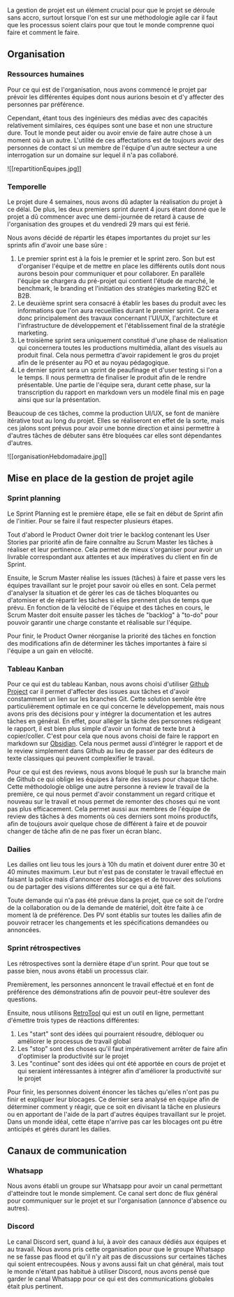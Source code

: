 La gestion de projet est un élément crucial pour que le projet se déroule sans accro, surtout lorsque l'on est sur une méthodologie agile car il faut que les processus soient clairs pour que tout le monde comprenne quoi faire et comment le faire.
## Organisation
### Ressources humaines
Pour ce qui est de l'organisation, nous avons commencé le projet par prévoir les différentes équipes dont nous aurions besoin et d'y affecter des personnes par préférence.

Cependant, étant tous des ingénieurs des médias avec des capacités relativement similaires, ces équipes sont une base et non une structure dure. Tout le monde peut aider ou avoir envie de faire autre chose à un moment où à un autre. L'utilité de ces affectations est de toujours avoir des personnes de contact si un membre de l'équipe d'un autre secteur a une interrogation sur un domaine sur lequel il n'a pas collaboré.

![[repartitionEquipes.jpg]]
### Temporelle
Le projet dure 4 semaines, nous avons dû adapter la réalisation du projet à ce délai. De plus, les deux premiers sprint durent 4 jours étant donné que le projet a dû commencer avec une demi-journée de retard à cause de l'organisation des groupes et du vendredi 29 mars qui est férié.

Nous avons décidé de répartir les étapes importantes du projet sur les sprints afin d'avoir une base sûre :
1. Le premier sprint est à la fois le premier et le sprint zero. Son but est d'organiser l'équipe et de mettre en place les différents outils dont nous aurons besoin pour communiquer et pour collaborer. En parallèle l'équipe se chargera du pré-projet qui contient l'étude de marché, le benchmark, le branding et l'initiation des stratégies marketing B2C et B2B.
2. Le deuxième sprint sera consacré à établir les bases du produit avec les informations que l'on aura recueillies durant le premier sprint. Ce sera donc principalement des travaux concernant l'UI/UX, l'architecture et l'infrastructure de développement et l'établissement final de la stratégie marketing.
3. Le troisième sprint sera uniquement constitué d'une phase de réalisation qui concernera toutes les productions multimédia, allant des visuels au produit final. Cela nous permettra d'avoir rapidement le gros du projet afin de le présenter au PO et au noyau pédagogique.
4. Le dernier sprint sera un sprint de peaufinage et d'user testing si l'on a le temps. Il nous permettra de finaliser le produit afin de le rendre présentable. Une partie de l'équipe sera, durant cette phase, sur la transcription du rapport en markdown vers un modèle final mis en page ainsi que sur la présentation.

Beaucoup de ces tâches, comme la production UI/UX, se font de manière itérative tout au long du projet. Elles se réaliseront en effet de la sorte, mais ces jalons sont prévus pour avoir une bonne direction et ainsi permettre à d'autres tâches de débuter sans être bloquées car elles sont dépendantes d'autres.

![[organisationHebdomadaire.jpg]]
## Mise en place de la gestion de projet agile
### Sprint planning
Le Sprint Planning est le première étape, elle se fait en début de Sprint afin de l'initier. Pour se faire il faut respecter plusieurs étapes.

Tout d'abord le Product Owner doit trier le backlog contenant les User Stories par priorité afin de faire connaître au Scrum Master les tâches à réaliser et leur pertinence. Cela permet de mieux s'organiser pour avoir un livrable correspondant aux attentes et aux impératives du client en fin de Sprint.

Ensuite, le Scrum Master réalise les issues (tâches) à faire et passe vers les équipes travaillant sur le projet pour savoir où elles en sont. Cela permet d'analyser la situation et de gérer les cas de tâches bloquantes ou d'atomiser et de répartir les tâches si elles prennent plus de temps que prévu.
En fonction de la vélocité de l'équipe et des tâches en cours, le Scrum Master doit ensuite passer les tâches de "backlog" à "to-do" pour pouvoir garantir une charge constante et réalisable sur l'équipe.

Pour finir, le Product Owner réorganise la priorité des tâches en fonction des modifications afin de déterminer les tâches importantes à faire si l'équipe a un gain en vélocité.
### Tableau Kanban
Pour ce qui est du tableau Kanban, nous avons choisi d'utiliser [Github Project](https://docs.github.com/fr/issues/planning-and-tracking-with-projects/learning-about-projects/about-projects) car il permet d'affecter des issues aux tâches et d'avoir constamment un lien sur les branches Git. Cette solution semble être particulièrement optimale en ce qui concerne le développement, mais nous avons pris des décisions pour y intégrer la documentation et les autres tâches en général.
En effet, pour alléger la tâche des personnes rédigeant le rapport, il est bien plus simple d'avoir un format de texte brut à copier/coller. C'est pour cela que nous avons choisi de faire le rapport en markdown sur [Obsidian](https://obsidian.md/). Cela nous permet aussi d'intégrer le rapport et de le review simplement dans Github au lieu de passer par des éditeurs de texte classiques qui peuvent complexifier le travail.

Pour ce qui est des reviews, nous avons bloqué le push sur la branche main de Github ce qui oblige les équipes à faire des issues pour chaque tâche. Cette méthodologie oblige une autre personne à review le travail de la première, ce qui nous permet d'avoir constamment un regard critique et nouveau sur le travail et nous permet de remonter des choses qui ne vont pas plus efficacement.
Cela permet aussi aux membres de l'équipe de review des tâches à des moments où ces derniers sont moins productifs, afin de toujours avoir quelque chose de différent à faire et de pouvoir changer de tâche afin de ne pas fixer un écran blanc.
### Dailies
Les dailies ont lieu tous les jours à 10h du matin et doivent durer entre 30 et 40 minutes maximum. Leur but n'est pas de constater le travail effectué en faisant la police mais d'annoncer des blocages et de trouver des solutions ou de partager des visions différentes sur ce qui a été fait.

Toute demande qui n'a pas été prévue dans la projet, que ce soit de l'ordre de la collaboration ou de la demande de matériel, doit être faite à ce moment là de préférence.
Des PV sont établis sur toutes les dailies afin de pouvoir retracer les changements et les spécifications demandées ou annoncées.
### Sprint rétrospectives
Les rétrospectives sont la dernière étape d'un sprint. Pour que tout se passe bien, nous avons établi un processus clair.

Premièrement, les personnes annoncent le travail effectué et en font de préférence des démonstrations afin de pouvoir peut-être soulever des questions.

Ensuite, nous utilisons [RetroTool](https://retrotool.io/) qui est un outil en ligne, permettant d'émettre trois types de réactions différentes:
1. Les "start" sont des idées qui pourraient résoudre, débloquer ou améliorer le processus de travail global
2. Les "stop" sont des choses qu'il faut impérativement arrêter de faire afin d'optimiser la productivité sur le projet
3. Les "continue" sont des idées qui ont été apportée en cours de projet et qui seraient intéressantes à intégrer afin d'améliorer la productivité sur le projet

Pour finir, les personnes doivent énoncer les tâches qu'elles n'ont pas pu finir et expliquer leur blocages. Ce dernier sera analysé en équipe afin de déterminer comment y réagir, que ce soit en divisant la tâche en plusieurs ou en apportant de l'aide de la part d'autres équipes travaillant sur le projet. Dans un monde idéal, cette étape n'arrive pas car les blocages ont pu être anticipés et gérés durant les dailies.
## Canaux de communication
### Whatsapp
Nous avons établi un groupe sur Whatsapp pour avoir un canal permettant d'atteindre tout le monde simplement. Ce canal sert donc de flux général pour communiquer sur le projet et sur l'organisation (annonce d'absence ou autres).
### Discord
Le canal Discord sert, quand à lui, à avoir des canaux dédiés aux équipes et au travail. Nous avons pris cette organisation pour que le groupe Whatsapp ne se fasse pas flood et qu'il n'y ait pas de discussions sur certaines tâches qui soient entrecoupées. Nous y avons aussi fait un chat général, mais tout le monde n'étant pas habitué à utiliser Discord, nous avons pensé que garder le canal Whatsapp pour ce qui est des communications globales était plus pertinent.